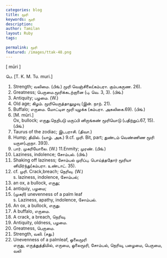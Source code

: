 ```yaml
---
categories: blog
title: மூரி
keywords: மூரி
description: 
author: Tamilan
layout: Ruby
tags: 
 
permalink: மூரி
featured: /images/ttak-48.png
---
```

  
[ mūri ]  
  
பெ. [T. K. M. Tu. muri.]  
1. Strength; வலிமை. (பிங்.) மூரி வெஞ்சிலை(கம்பரா. கும்பகருண. 26).   
2. Greatness; பெருமை.மூரிக்கடற்றானை (பு. வெ. 3, 3). (பிங்.)   
3. Antiquity; பழமை. (W.)   
4. Old age; கிழம். மூரியெருத்தாலுழவு (இன். நாற். 21).   
5. Buffalo; எருமை. மோட்டிள மூரி யுழக்க (கம்பரா. அகலிகை.69). (பிங்.)   
6. [M. mūri.]  
Ox, bullock; எருது.நெறிபடு மருப்பி னிருங்கண் மூரியொடு (பதிற்றுப்.67, 15). (பிங்.)   
7. Taurus of the zodiac; இடபராசி. (திவா.)   
8. Hump; திமில். (யாழ். அக.) 9.cf. முரி. Bit, part; துண்டம் வெண்ணிண மூரி யருள(புறநா. 393).   
10. பார். முகரியோலை. (W.) 11.Enmity; முரண். (பிங்.)   
12. Laziness, indolence; சோம்பல். (பிங்.)   
13. Shaking off laziness; சோம்பல் முரிப்பு. பொய்த்ததோர் மூரியா னிமிர்ந்து(கம்பரா. உண்டாட். 35).   
14. cf. முரி. Crack,breach; நெரிவு. (W.)  
s. laziness, indolence, சோம்பல்;   
2. an ox, a bullock, எருது;   
3. antiquiy, பழமை;   
4. (முகரி) unevenness of a palm leaf  
s. Laziness, apathy, indolence, சோம்பல்.   
2. An ox, a bullock, எருது.   
3. A buffalo, எருமை.   
4. A crack, a breach, நெரிவு.   
5. Antiquity, oldness, பழமை.   
6. Greatness, பெருமை.   
7. Strength, வலி. (சது.)   
8. Unevenness of a palmleaf, ஓலைமூரி  
எருது, எருத்துத்திமில், எருமை, ஓலைமூரி, சோம்பல், நெரிவு, பழைமை, பெருமை, வலி